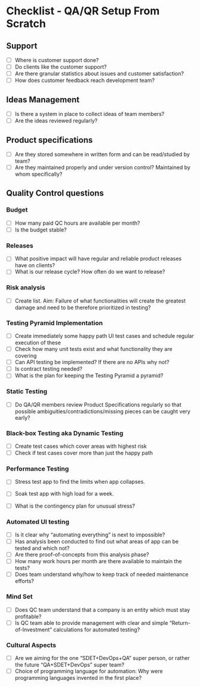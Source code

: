 # Checklist - QA/QR Setup From Scratch

## Support
- [ ] Where is customer support done?
- [ ] Do clients like the customer support?
- [ ] Are there granular statistics about issues and customer satisfaction?
- [ ] How does customer feedback reach development team?

## Ideas Management
- [ ] Is there a system in place to collect ideas of team members?
- [ ] Are the ideas reviewed regularly?

## Product specifications
- [ ] Are they stored somewhere in written form and can be read/studied by team?
- [ ] Are they maintained properly and under version control? Maintained by whom specifically?

## Quality Control questions

### Budget
- [ ] How many paid QC hours are available per month?
- [ ] Is the budget stable?

### Releases
- [ ] What positive impact will have regular and reliable product releases have on clients?
- [ ] What is our release cycle? How often do we want to release?

### Risk analysis
- [ ] Create list. Aim: Failure of what functionalities will create the greatest damage and need to be therefore prioritized in testing?

### Testing Pyramid Implementation
- [ ] Create immediately some happy path UI test cases and schedule regular execution of these
- [ ] Check how many unit tests exist and what functionality they are covering
- [ ] Can API testing be implemented? If there are no APIs why not?
- [ ] Is contract testing needed?
- [ ] What is the plan for keeping the Testing Pyramid a pyramid?

### Static Testing
- [ ] Do QA/QR members review Product Specifications regularly so that possible ambiguities/contradictions/missing pieces can be caught very early?

### Black-box Testing aka Dynamic Testing
- [ ] Create test cases which cover areas with highest risk
- [ ] Check if test cases cover more than just the happy path

### Performance Testing
- [ ] Stress test app to find the limits when app collapses.
- [ ] Soak test app with high load for a week.
- [ ] What is the contingency plan for unusual stress?


### Automated UI testing
- [ ] Is it clear why “automating everything” is next to impossible?
- [ ] Has analysis been conducted to find out what areas of app can be tested and which not?
- [ ] Are there proof-of-concepts from this analysis phase?
- [ ] How many work hours per month are there available to maintain the tests?
- [ ] Does team understand why/how to keep track of needed maintenance efforts?

### Mind Set
- [ ] Does QC team understand that a company is an entity which must stay profitable?
- [ ] Is QC team able to provide management with clear and simple “Return-of-Investment” calculations for automated testing?

### Cultural Aspects
- [ ] Are we aiming for the one “SDET+DevOps+QA” super person, or rather the future “QA+SDET+DevOps” super team?
- [ ] Choice of programming language for automation: Why were programming languages invented in the first place?
